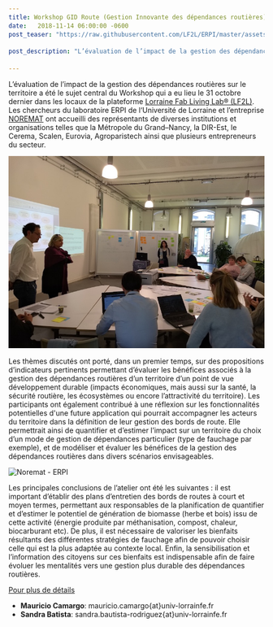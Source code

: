 ```yaml
---
title: Workshop GID Route (Gestion Innovante des dépendances routières) 
date:   2018-11-14 06:00:00 -0600
post_teaser: "https://raw.githubusercontent.com/LF2L/ERPI/master/assets/images/projects/noremat/workshop/fig-1.jpg"

post_description: "L’évaluation de l’impact de la gestion des dépendances routières sur le territoire c’est le thème du Workshop du 31 octobre dernier sur la plateforme [Lorraine Fab Living Lab® (LF2L)](http://lf2l.fr/). Les chercheurs du laboratoire ERPI de l‘Université de Lorraine et l’entreprise NOREMAT ont accueilli des représentants de diverses institutions et organisations telles que la Métropole du Grand–Nancy, la DIR-Est, le Cerema, Scalen, Eurovia, Agroparistech ainsi que plusieurs entrepreneurs du secteur. En conclusion de l’atelier, l’importance de la valorisation des bienfaits des différentes stratégies d’entretien est ressortie, ainsi que l’adaptation à cheque contexte local. Enfin, la sensibilisation et l’information des citoyens sur ces bienfaits est indispensable afin de faire évoluer les mentalités vers une gestion plus durable des dépendances routières."

---
```



L’évaluation de l’impact de la gestion des dépendances routières sur le territoire a été le sujet central du Workshop qui a eu lieu le 31 octobre dernier dans les locaux de la plateforme [Lorraine Fab Living Lab® (LF2L)](http://lf2l.fr/). 
Les chercheurs du laboratoire ERPI de l‘Université de Lorraine et l’entreprise [NOREMAT](http://www.noremat.com/) ont accueilli des représentants de diverses institutions et organisations telles que la Métropole du Grand–Nancy, la DIR-Est, le Cerema, Scalen, Eurovia, Agroparistech ainsi que plusieurs entrepreneurs du secteur. 

![Noremat - ERPI](https://raw.githubusercontent.com/LF2L/ERPI/master/assets/images/projects/noremat/workshop/fig-2.jpg)

Les thèmes discutés ont porté, dans un premier temps, sur des propositions d’indicateurs pertinents permettant d’évaluer les bénéfices associés à la gestion des dépendances routières d’un territoire d’un point de vue développement durable (impacts économiques, mais aussi sur la santé, la sécurité routière, les écosystèmes ou encore l’attractivité du territoire). 
Les participants ont également contribué à une réflexion sur les fonctionnalités potentielles d'une future application qui pourrait accompagner les acteurs du territoire dans la définition de leur gestion des bords de route. Elle permettrait ainsi de quantifier et d’estimer l’impact sur un territoire du choix d’un mode de gestion de dépendances particulier (type de fauchage par exemple), et de modéliser et évaluer les bénéfices de la gestion des dépendances routières dans divers scénarios envisageables. 

![Noremat - ERPI](https://raw.githubusercontent.com/LF2L/ERPI/master/assets/images/projects/noremat/workshop/fig-1.jpg)


Les principales conclusions de l’atelier ont été les suivantes : il est important d’établir des plans d’entretien des bords de routes à court et moyen termes, permettant aux responsables de la planification de quantifier et d’estimer le potentiel de génération de biomasse (herbe et bois) issu de cette activité (énergie produite par méthanisation, compost, chaleur, biocarburant etc). De plus, il est nécessaire de valoriser les bienfaits résultants des différentes stratégies de fauchage afin de pouvoir choisir celle qui est la plus adaptée au contexte local. Enfin, la sensibilisation et l’information des citoyens sur ces bienfaits est indispensable afin de faire évoluer les mentalités vers une gestion plus durable des dépendances routières.



[Pour plus de détails](https://erpi.univ-lorraine.fr/fr/projects/gid-route/)
 - **Mauricio Camargo**: mauricio.camargo{at}univ-lorrainfe.fr
- **Sandra Batista**: sandra.bautista-rodriguez{at}univ-lorrainfe.fr
